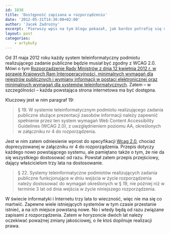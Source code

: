 ```yaml
---
id: 1838
title: 'Dostępność zapisana w rozporządzeniu'
date: '2012-05-31T14:30:00+02:00'
author: 'Jacek Zadrożny'
excerpt: 'Pierwszy wpis na tym blogu pokazał, jak bardzo potrafię się mylić. Minęło prawie 10 lat, a cyfrowa dostępność wciąż bywa traktowana jak fanaberia.'
layout: post
categories:
    - artykuły
---
```


Od 31 maja 2012 roku każdy system teleinformatyczny podmiotu realizującego zadanie publiczne będzie musiał być zgodny z WCAG 2.0. Mówi o tym [Rozporządzenie Rady Ministrów z dnia 12 kwietnia 2012 r. w sprawie Krajowych Ram Interoperacyjności, minimalnych wymagań dla rejestrów publicznych i wymiany informacji w postaci elektronicznej oraz minimalnych wymagań dla systemów teleinformatycznych](http://dziennikustaw.gov.pl/du/2012/526/D2012000052601.pdf). Zatem – w szczególności – każda powstająca strona internetowa ma być dostępna.

Kluczowy jest w nim paragraf 19:

> § 19. W systemie teleinformatycznym podmiotu realizującego zadania publiczne służące prezentacji zasobów informacji należy zapewnić spełnienie przez ten system wymagań Web Content Accessibility Guidelines (WCAG 2.0), z uwzględnieniem poziomu AA, określonych w załączniku nr 4 do rozporządzenia.

Jest w nim zatem odniesienie wprost do specyfikacji [Wcag 2.0](http://www.w3.org/tr/wcag20/), chociaż doprecyzowanej w załączniku nr 4 do rozporządzenia. Przepis dotyczy każdego nowo powstającego systemu, ale pamiętano także o tym, że nie da się wszystkiego dostosować od razu. Powstał zatem przepis przejściowy, dający właścicielom trzy lata na dostosowanie.

> § 22. Systemy teleinformatyczne podmiotów realizujących zadania publiczne funkcjonujące w dniu wejścia w życie rozporządzenia należy dostosować do wymagań określonych w § 19, nie później niż w terminie 3 lat od dnia wejścia w życie niniejszego rozporządzenia.

W świecie informatyki i Internetu trzy lata to wieczność, więc nie ma się co martwić. Zapewne wiele istniejących systemów w tym czasie przestanie istnieć, a na ich miejsce powstaną nowe. No i wtedy będą od razu związane zapisami z rozporządzenia. Zatem w horyzoncie dwóch lat należy oczekiwać poważnej zmiany jakościowej, o ile ktoś dopilnuje realizacji prawa.
